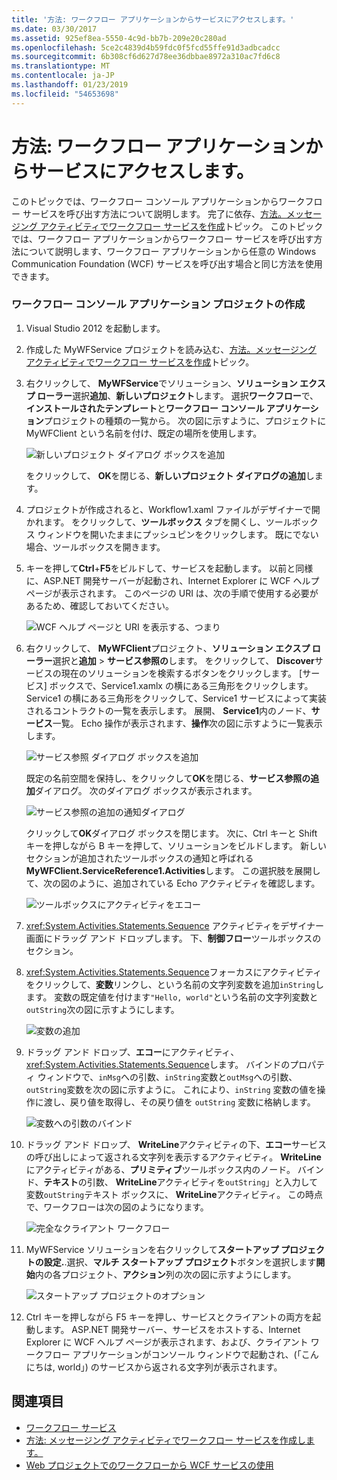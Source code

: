 ```yaml
---
title: '方法: ワークフロー アプリケーションからサービスにアクセスします。'
ms.date: 03/30/2017
ms.assetid: 925ef8ea-5550-4c9d-bb7b-209e20c280ad
ms.openlocfilehash: 5ce2c4839d4b59fdc0f5fcd55ffe91d3adbcadcc
ms.sourcegitcommit: 6b308cf6d627d78ee36dbbae8972a310ac7fd6c8
ms.translationtype: MT
ms.contentlocale: ja-JP
ms.lasthandoff: 01/23/2019
ms.locfileid: "54653698"
---
```

# <a name="how-to-access-a-service-from-a-workflow-application"></a>方法: ワークフロー アプリケーションからサービスにアクセスします。
このトピックでは、ワークフロー コンソール アプリケーションからワークフロー サービスを呼び出す方法について説明します。 完了に依存、[方法。メッセージング アクティビティでワークフロー サービスを作成](../../../../docs/framework/wcf/feature-details/how-to-create-a-workflow-service-with-messaging-activities.md)トピック。 このトピックでは、ワークフロー アプリケーションからワークフロー サービスを呼び出す方法について説明します、ワークフロー アプリケーションから任意の Windows Communication Foundation (WCF) サービスを呼び出す場合と同じ方法を使用できます。

### <a name="create-a-workflow-console-application-project"></a>ワークフロー コンソール アプリケーション プロジェクトの作成

1.  Visual Studio 2012 を起動します。

2.  作成した MyWFService プロジェクトを読み込む、[方法。メッセージング アクティビティでワークフロー サービスを作成](../../../../docs/framework/wcf/feature-details/how-to-create-a-workflow-service-with-messaging-activities.md)トピック。

3.  右クリックして、 **MyWFService**でソリューション、**ソリューション エクスプ ローラー**選択**追加**、**新しいプロジェクト**します。 選択**ワークフロー**で、**インストールされたテンプレート**と**ワークフロー コンソール アプリケーション**プロジェクトの種類の一覧から。 次の図に示すように、プロジェクトに MyWFClient という名前を付け、既定の場所を使用します。

     ![新しいプロジェクト ダイアログ ボックスを追加](../../../../docs/framework/wcf/feature-details/media/addnewprojectdlg.JPG "AddNewProjectDlg")

     をクリックして、 **OK**を閉じる、**新しいプロジェクト ダイアログの追加**します。

4.  プロジェクトが作成されると、Workflow1.xaml ファイルがデザイナーで開かれます。 をクリックして、**ツールボックス** タブを開くし、ツールボックス ウィンドウを開いたままにプッシュピンをクリックします。 既にでない場合、ツールボックスを開きます。

5.  キーを押して**Ctrl**+**F5**をビルドして、サービスを起動します。 以前と同様に、ASP.NET 開発サーバーが起動され、Internet Explorer に WCF ヘルプ ページが表示されます。 このページの URI は、次の手順で使用する必要があるため、確認しておいてください。

     ![WCF ヘルプ ページと URI を表示する、つまり](../../../../docs/framework/wcf/feature-details/media/iewcfhelppagewuri.JPG "IEWCFHelpPageWURI")

6.  右クリックして、 **MyWFClient**プロジェクト、**ソリューション エクスプ ローラー**選択と**追加** > **サービス参照の**します。 をクリックして、 **Discover**サービスの現在のソリューションを検索するボタンをクリックします。 [サービス] ボックスで、Service1.xamlx の横にある三角形をクリックします。 Service1 の横にある三角形をクリックして、Service1 サービスによって実装されるコントラクトの一覧を表示します。 展開、 **Service1**内のノード、**サービス**一覧。 Echo 操作が表示されます、**操作**次の図に示すように一覧表示します。

     ![サービス参照 ダイアログ ボックスを追加](../../../../docs/framework/wcf/feature-details/media/addservicereference.JPG "AddServiceReference")

     既定の名前空間を保持し、をクリックして**OK**を閉じる、**サービス参照の追加**ダイアログ。 次のダイアログ ボックスが表示されます。

     ![サービス参照の追加の通知ダイアログ](../../../../docs/framework/wcf/feature-details/media/asrdlg.JPG "ASRDlg")

     クリックして**OK**ダイアログ ボックスを閉じます。 次に、Ctrl キーと Shift キーを押しながら B キーを押して、ソリューションをビルドします。 新しいセクションが追加されたツールボックスの通知と呼ばれる**MyWFClient.ServiceReference1.Activities**します。 この選択肢を展開して、次の図のように、追加されている Echo アクティビティを確認します。

     ![ツールボックスにアクティビティをエコー](../../../../docs/framework/wcf/feature-details/media/echoactivity.JPG "EchoActivity")

7.  <xref:System.Activities.Statements.Sequence> アクティビティをデザイナー画面にドラッグ アンド ドロップします。 下、**制御フロー**ツールボックスのセクション。

8.  <xref:System.Activities.Statements.Sequence>フォーカスにアクティビティをクリックして、**変数**リンクし、という名前の文字列変数を追加`inString`します。 変数の既定値を付けます`"Hello, world"`という名前の文字列変数と`outString`次の図に示すようにします。

     ![変数の追加](../../../../docs/framework/wcf/feature-details/media/instringvar.JPG "inStringVar")

9. ドラッグ アンド ドロップ、**エコー**にアクティビティ、<xref:System.Activities.Statements.Sequence>します。 バインドのプロパティ ウィンドウで、`inMsg`への引数、`inString`変数と`outMsg`への引数、`outString`変数を次の図に示すように。 これにより、`inString` 変数の値を操作に渡し、戻り値を取得し、その戻り値を `outString` 変数に格納します。

     ![変数への引数のバインド](../../../../docs/framework/wcf/feature-details/media/argumentbind.JPG "ArgumentBind")

10. ドラッグ アンド ドロップ、 **WriteLine**アクティビティの下、**エコー**サービスの呼び出しによって返される文字列を表示するアクティビティ。 **WriteLine**にアクティビティがある、**プリミティブ**ツールボックス内のノード。 バインド、**テキスト**の引数、 **WriteLine**アクティビティを`outString`」と入力して変数`outString`テキスト ボックスに、 **WriteLine**アクティビティ。 この時点で、ワークフローは次の図のようになります。

     ![完全なクライアント ワークフロー](../../../../docs/framework/wcf/feature-details/media/completeclientwf.JPG "CompleteClientWF")

11. MyWFService ソリューションを右クリックして**スタートアップ プロジェクトの設定.**.選択、**マルチ スタートアップ プロジェクト**ボタンを選択します**開始**内の各プロジェクト、**アクション**列の次の図に示すようにします。

     ![スタートアップ プロジェクトのオプション](../../../../docs/framework/wcf/feature-details/media/startupprojects.JPG "StartupProjects")

12. Ctrl キーを押しながら F5 キーを押し、サービスとクライアントの両方を起動します。 ASP.NET 開発サーバー、サービスをホストする、Internet Explorer に WCF ヘルプ ページが表示されます、および、クライアント ワークフロー アプリケーションがコンソール ウィンドウで起動され、(「こんにちは, world」) のサービスから返される文字列が表示されます。

## <a name="see-also"></a>関連項目

- [ワークフロー サービス](../../../../docs/framework/wcf/feature-details/workflow-services.md)
- [方法: メッセージング アクティビティでワークフロー サービスを作成します。](../../../../docs/framework/wcf/feature-details/how-to-create-a-workflow-service-with-messaging-activities.md)
- [Web プロジェクトでのワークフローから WCF サービスの使用](https://go.microsoft.com/fwlink/?LinkId=207725)
